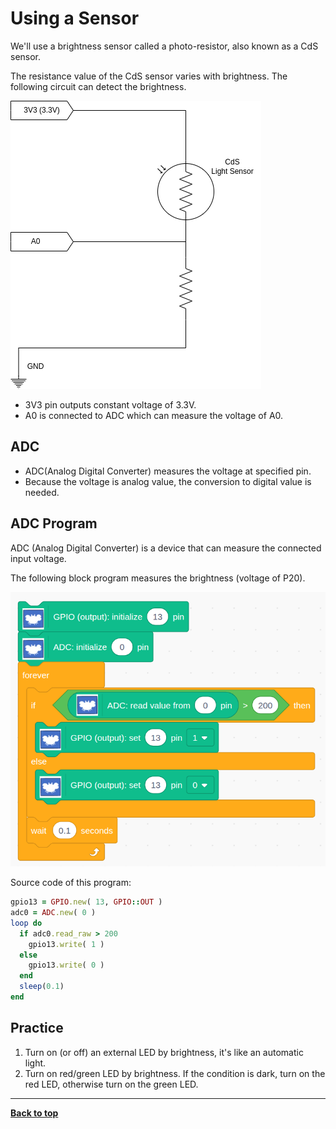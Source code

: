 # Using a Sensor

We'll use a brightness sensor called a photo-resistor, also known as a CdS sensor.

The resistance value of the CdS sensor varies with brightness. The following circuit can detect the brightness.

![cds circuit](/images/adc_circuit.png)

- 3V3 pin outputs constant voltage of 3.3V.
- A0 is connected to ADC which can measure the voltage of A0.

## ADC

- ADC(Analog Digital Converter) measures the voltage at specified pin.
- Because the voltage is analog value, the conversion to digital value is needed.

## ADC Program

ADC (Analog Digital Converter) is a device that can measure the connected input voltage.

The following block program measures the brightness (voltage of P20).

![cds block program](/images/adc_program_stm.png)

Source code of this program:

```Ruby
gpio13 = GPIO.new( 13, GPIO::OUT )
adc0 = ADC.new( 0 )
loop do
  if adc0.read_raw > 200
    gpio13.write( 1 )
  else
    gpio13.write( 0 )
  end
  sleep(0.1)
end
```

## Practice

1. Turn on (or off) an external LED by brightness, it's like an automatic light.
2. Turn on red/green LED by brightness. If the condition is dark, turn on the red LED, otherwise turn on the green LED. 

<hr/>


[**Back to top**](./README.md)
